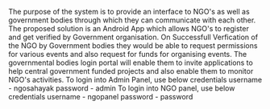 The purpose of the system is to provide an interface to NGO's as well as government bodies through which they can communicate with each other. The proposed solution is an Android App which allows NGO's to register and get verified by Government organisation. On Successfull Verfication of the NGO by Government bodies they would be able to request permissions for various events and also request for funds for organising events. The governmental bodies login portal will enable them to invite applications to help central government funded projects and also enable them to monitor NGO's activities.
To login into Admin Panel, use below credentials
username - ngosahayak
password - admin
To login into NGO panel, use below credentials
username - ngopanel
password - password

